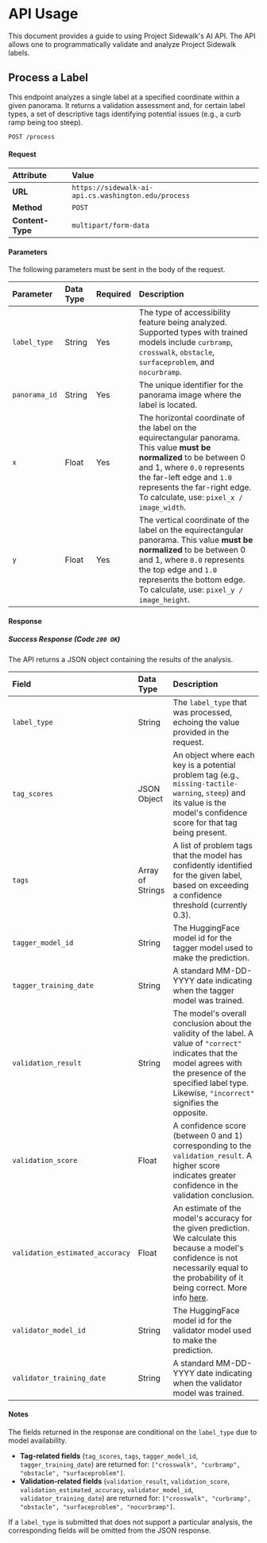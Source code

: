 # API Usage

This document provides a guide to using Project Sidewalk's AI API. The API allows one to programmatically validate and analyze Project Sidewalk labels.

## Process a Label

This endpoint analyzes a single label at a specified coordinate within a given panorama. It returns a validation assessment and, for certain label types, a set of descriptive tags identifying potential issues (e.g., a curb ramp being too steep).

`POST /process`

#### Request

| Attribute    | Value                                               |
| :----------- | :-------------------------------------------------- |
| **URL**      | `https://sidewalk-ai-api.cs.washington.edu/process` |
| **Method**   | `POST`                                              |
| **Content-Type** | `multipart/form-data`                               |

#### Parameters

The following parameters must be sent in the body of the request.

| Parameter     | Data Type | Required | Description                                                                                                                                                                                                                                       |
| :------------ | :-------- | :------- | :------------------------------------------------------------------------------------------------------------------------------------------------------------------------------------------------------------------------------------------------ |
| `label_type`  | String    | Yes      | The type of accessibility feature being analyzed. Supported types with trained models include `curbramp`, `crosswalk`, `obstacle`, `surfaceproblem`, and `nocurbramp`.                                                                               |
| `panorama_id` | String    | Yes      | The unique identifier for the panorama image where the label is located.                                                                                                                                                                          |
| `x`           | Float     | Yes      | The horizontal coordinate of the label on the equirectangular panorama. This value **must be normalized** to be between 0 and 1, where `0.0` represents the far-left edge and `1.0` represents the far-right edge. To calculate, use: `pixel_x / image_width`. |
| `y`           | Float     | Yes      | The vertical coordinate of the label on the equirectangular panorama. This value **must be normalized** to be between 0 and 1, where `0.0` represents the top edge and `1.0` represents the bottom edge. To calculate, use: `pixel_y / image_height`. |

#### Response

##### Success Response (Code `200 OK`)

The API returns a JSON object containing the results of the analysis.

| Field                         | Data Type        | Description                                                                                                                                                                  |
| :---------------------------- | :--------------- | :--------------------------------------------------------------------------------------------------------------------------------------------------------------------------- |
| `label_type`                  | String           | The `label_type` that was processed, echoing the value provided in the request.                                                                                              |
| `tag_scores`                  | JSON Object      | An object where each key is a potential problem tag (e.g., `missing-tactile-warning`, `steep`) and its value is the model's confidence score for that tag being present.      |
| `tags`                        | Array of Strings | A list of problem tags that the model has confidently identified for the given label, based on exceeding a confidence threshold (currently 0.3).                                                 |
| `tagger_model_id`                        | String | The HuggingFace model id for the tagger model used to make the prediction.                                                 |
| `tagger_training_date`                        | String | A standard MM-DD-YYYY date indicating when the tagger model was trained.                                                 |
| `validation_result`           | String           | The model's overall conclusion about the validity of the label. A value of `"correct"` indicates that the model agrees with the presence of the specified label type. Likewise, `"incorrect"` signifies the opposite. |
| `validation_score`            | Float            | A confidence score (between 0 and 1) corresponding to the `validation_result`. A higher score indicates greater confidence in the validation conclusion.                         |
| `validation_estimated_accuracy` | Float            | An estimate of the model's accuracy for the given prediction. We calculate this because a model's confidence is not necessarily equal to the probability of it being correct. More info [here](https://towardsdatascience.com/a-comprehensive-guide-on-model-calibration-part-1-of-4-73466eb5e09a/).                                                                                                               |
| `validator_model_id`                        | String | The HuggingFace model id for the validator model used to make the prediction.                                                 |
| `validator_training_date`                        | String | A standard MM-DD-YYYY date indicating when the validator model was trained.                                                 |

#### Notes

The fields returned in the response are conditional on the `label_type` due to model availability.

-   **Tag-related fields** (`tag_scores`, `tags`, `tagger_model_id`, `tagger_training_date`) are returned for: `["crosswalk", "curbramp", "obstacle", "surfaceproblem"]`.
-   **Validation-related fields** (`validation_result`, `validation_score`, `validation_estimated_accuracy`, `validator_model_id`, `validator_training_date`) are returned for: `["crosswalk", "curbramp", "obstacle", "surfaceproblem", "nocurbramp"]`.

If a `label_type` is submitted that does not support a particular analysis, the corresponding fields will be omitted from the JSON response.
